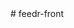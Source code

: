 <!-- je moet nu een manier vinden om die data van de `getPosts` te verkrijgen en te displayen op de front end
kijk ook naar serversideproops en de voorbeelden van tezuka. -->

<!-- postman werkt naar behoren als je een paginated wil doen -->#   f e e d r - f r o n t  
 